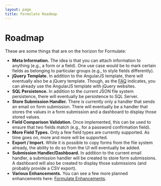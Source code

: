 ```yaml
---
layout: page
title: Formulate Roadmap
---
```


# Roadmap
These are some things that are on the horizon for Formulate:

* **Meta Information.** The idea is that you can attach information to anything (e.g., a form or a field). One use case would be to mark certain fields as belonging to particular groups (e.g., to style fields differently).
* **jQuery Template.** In addition to the AngularJS template, there will eventually also be a jQuery template. Though, as the [FAQ](/faq) indicates, you can already use the AngularJS template with jQuery websites.
* **SQL Persistence.** In addition to the current JSON file system persistence, there will eventually be persistence to SQL Server.
* **Store Submission Handler.** There is currently only a handler that sends an email on form submission. There will eventually be a handler that stores the values in a form submission and a dashboard to display those stored values.
* **Field Comparison Validation.** Once implemented, this can be used to ensure that two fields match (e.g., for a password confirmation field).
* **More Field Types.** Only a few field types are currently supported. As time goes on, more and more will be supported.
* **Export / Import.** While it is possible to copy forms from the file system already, the ability to do so from the UI will eventually be added.
* **Submission Handler/Dashboard.** In addition to the current email handler, a submission handler will be created to store form submissions. A dashboard will also be created to display those submissions (and probably provide a CSV export).
* **Various Enhancements.** You can see a few more planned enhancements here: [Formulate Enhancements](https://github.com/rhythmagency/formulate/labels/enhancement).